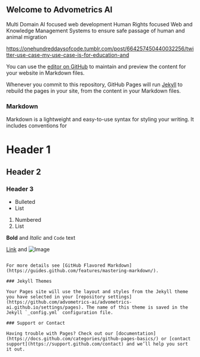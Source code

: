 ## Welcome to Advometrics AI


Multi Domain AI focused web development Human Rights focused Web and Knowledge Management Systems to ensure safe passage of human and animal migration

<div class="tumblr-post" data-href="https://embed.tumblr.com/embed/post/_rgEtASwZ__XWft12HGajQ/664257450440032256" data-did="60e3db24b3eb61eb1eaebc9cf9ee210217b9e55e"><a href="https://onehundreddaysofcode.tumblr.com/post/664257450440032256/twitter-use-case-my-use-case-is-for-education-and">https://onehundreddaysofcode.tumblr.com/post/664257450440032256/twitter-use-case-my-use-case-is-for-education-and</a></div>  <script async src="https://assets.tumblr.com/post.js"></script>




You can use the [editor on GitHub](https://github.com/advometrics-ai/advometrics-ai.github.io/edit/main/index.md) to maintain and preview the content for your website in Markdown files.

Whenever you commit to this repository, GitHub Pages will run [Jekyll](https://jekyllrb.com/) to rebuild the pages in your site, from the content in your Markdown files.

### Markdown

Markdown is a lightweight and easy-to-use syntax for styling your writing. It includes conventions for


# Header 1
## Header 2
### Header 3

- Bulleted
- List

1. Numbered
2. List

**Bold** and _Italic_ and `Code` text

[Link](url) and ![Image](src)
```

For more details see [GitHub Flavored Markdown](https://guides.github.com/features/mastering-markdown/).

### Jekyll Themes

Your Pages site will use the layout and styles from the Jekyll theme you have selected in your [repository settings](https://github.com/advometrics-ai/advometrics-ai.github.io/settings/pages). The name of this theme is saved in the Jekyll `_config.yml` configuration file.

### Support or Contact

Having trouble with Pages? Check out our [documentation](https://docs.github.com/categories/github-pages-basics/) or [contact support](https://support.github.com/contact) and we’ll help you sort it out.
